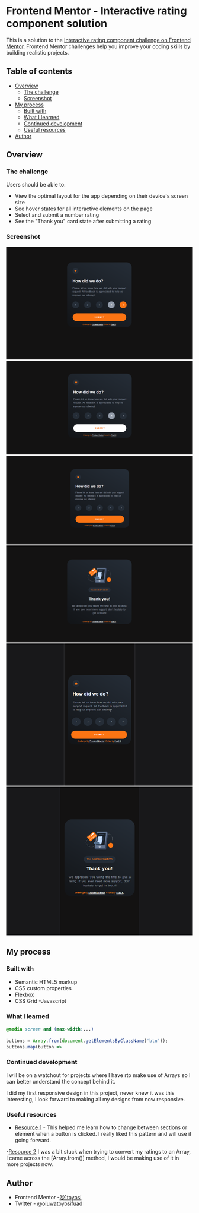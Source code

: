 # Frontend Mentor - Interactive rating component solution

This is a solution to the [Interactive rating component challenge on Frontend Mentor](https://www.frontendmentor.io/challenges/interactive-rating-component-koxpeBUmI). Frontend Mentor challenges help you improve your coding skills by building realistic projects. 

## Table of contents

- [Overview](#overview)
  - [The challenge](#the-challenge)
  - [Screenshot](#screenshot)
- [My process](#my-process)
  - [Built with](#built-with)
  - [What I learned](#what-i-learned)
  - [Continued development](#continued-development)
  - [Useful resources](#useful-resources)
- [Author](#author)



## Overview

### The challenge

Users should be able to:

- View the optimal layout for the app depending on their device's screen size
- See hover states for all interactive elements on the page
- Select and submit a number rating
- See the "Thank you" card state after submitting a rating

### Screenshot

![](design/active-2.png)
![](design/active.png)
![](design/desktop-design.png)
![](design/desktop-thank-you-state.png)
![](design/mobile-design.png)
![](design/mobile-thank-you-state.png)


## My process

### Built with

- Semantic HTML5 markup
- CSS custom properties
- Flexbox
- CSS Grid
-Javascript


### What I learned

```css
@media screen and (max-width:...)
```

```js
buttons = Array.from(document.getElementsByClassName('btn'));
buttons.map(button => 
```


### Continued development

I will be on a watchout for projects where I have rto make use of Arrays so I can better understand the concept behind it.

I did my first responsive design in this project, never knew it was this interesting, I  look forward to making all my designs from now responsive.

### Useful resources

- [Resource 1](https://www.w3schools.com/howto/howto_js_toggle_hide_show.asp) - This helped me  learn how to change between sections or element when a button is clicked. I really liked this pattern and will use it going forward.

-[Resource 2]() I was a bit stuck when trying to convert my ratings to an Array, I came across the [Array.from()]  method, I would be making use of it in more projects now.


## Author

- Frontend Mentor -[@1toyosi](https://www.frontendmentor.io/profile/1toyosi)
- Twitter - [@oluwatoyosifuad](https://www.twitter.com/oluwatoyosifuad)

